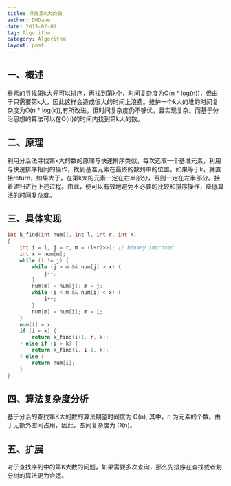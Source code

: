 ```yaml
---
title: 寻找第K大的数
author: DHDave
date: 2015-02-09
tag: Algorithm
category: Algorithm
layout: post
---
```


一、概述
---------

朴素的寻找第k大元可以排序，再找到第k个，时间复杂度为O(n \* log(n))，但由于只需要第k大，因此这样会造成很大的时间上浪费。维护一个k大的堆的时间复杂度为O(n \* log(k)),有所改进，但时间复杂度仍不够优，且实现复杂。而基于分治思想的算法可以在O(n)的时间内找到第k大的数。

二、原理
---------

<!--more-->

利用分治法寻找第k大的数的原理与快速排序类似，每次选取一个基准元素，利用与快速排序相同的操作，找到基准元素在最终的数列中的位置，如果等于k，就直接return，如果大于，在第k大的元素一定在右半部分，否则一定在左半部分。接着递归进行上述过程。由此，便可以有效地避免不必要的比较和排序操作，降低算法的时间复杂度。

三、具体实现
-------------

```cpp
int k_find(int num[], int l, int r, int k)
{
    int i = l, j = r, m = (l+r)>>1; // binary improved.
    int x = num[m];
    while (i != j) {
        while (j > m && num[j] > x) {
            j--;
        }
        num[m] = num[j]; m = j;
        while (i < m && num[i] < x) {
            i++;
        }
        num[m] = num[i]; m = i;
    }
    num[i] = x;
    if (i < k) {
        return k_find(i+1, r, k);
    } else if (i > k) {
        return k_find(l, i-1, k);
    } else {
        return num[i];
    }
}
```

四、算法复杂度分析
-------------------

基于分治的查找第K大的数的算法期望时间度为 O(n), 其中，n 为元素的个数。由于无额外空间占用，因此，空间复杂度为 O(n)。

五、扩展
----------

对于查找序列中的第K大数的问题，如果需要多次查询，那么先排序在查找或者划分树的算法更为合适。





